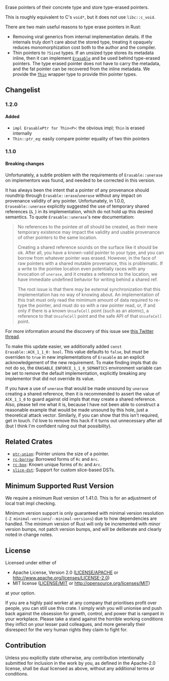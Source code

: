 Erase pointers of their concrete type and store type-erased pointers.

This is roughly equivalent to C's `void*`, but it does not use `libc::c_void`.

There are two main useful reasons to type erase pointers in Rust:

- Removing viral generics from internal implementation details.
  If the internals truly don't care about the stored type,
  treating it opaquely reduces monomorphization cost
  both to the author and the compiler.
- Thin pointers to `?Sized` types. If an unsized type stores its metadata inline,
  then it can implement [`Erasable`](https://cad97.github.io/pointer-utils/erasable/trait.Erasable.html)
  and be used behind type-erased pointers.
  The type erased pointer does not have to carry the metadata,
  and the fat pointer can be recovered from the inline metadata.
  We provide the [`Thin`](https://cad97.github.io/pointer-utils/erasable/struct.Thin.html)
  wrapper type to provide thin pointer types.

## Changelist

### 1.2.0
#### Added
- `impl ErasablePtr for Thin<P>`: the obvious impl; `Thin` is erased internally
- `Thin::ptr_eq`: easily compare pointer equality of two thin pointers

### 1.1.0
#### Breaking changes

Unfortunately, a subtle problem with the requirements of `Erasable::unerase`
on implementors was found, and needed to be corrected in this version.

It has always been the intent that a pointer of any provenance should roundtrip
through `Erasable::erase`/`unerase` without any impact on provenance validity
of any pointer. Unfortunately, in 1.0.0, `Eraseable::unerase` explicitly suggested
the use of temporary shared references (`&_`) in its implementation, which do not
hold up this desired semantics. To quote `Erasable::unerase`'s new documentation:

> No references to the pointee _at all_ should be created,
> as their mere temporary existence may impact the validity and
> usable provenance of other pointers to the same location.
>
> Creating a shared reference sounds on the surface like it should be ok.
> After all, you have a known-valid pointer to your type, and you can
> borrow from whatever pointer was erased. However, in the face of raw
> pointers with a shared mutable provenance, this is problematic.
> If a write to the pointee location even potentially races with any
> invocation of `unerase`, and it creates a reference to the location,
> we have immediate undefined behavior for writing behind a shared ref.
>
> The root issue is that there may be external synchronization that this
> implementation has no way of knowing about. An implementation of this
> trait must only read the mimimum amount of data required to re-type the
> pointer, and must do so with a raw pointer read, or, if and only if
> there is a known `UnsafeCell` point (such as an atomic), a reference to
> that `UnsafeCell` point and the safe API of that `UnsafeCell` point.

For more information around the discovery of this issue see
[this Twitter thread](https://twitter.com/CAD97_/status/1231057021623054336).

To make this update easier, we additionally added `const Erasable::ACK_1_1_0: bool`.
This value defaults to `false`, but _must_ be overriden to `true` in new
implementations of `Erasable` as an explicit acknowledgement of the new requirement.
To make finding impls that do not do so, the `ERASABLE_ENFORCE_1_1_0_SEMANTICS`
environment variable can be set to remove the default implementation,
explicitly breaking any implementor that did not override its value.

If you have a use of `unerase` that would be made unsound by `unerase` creating
a shared reference, then it is recommended to assert the value of `ACK_1_1_0`
to guard against old impls that may create a shared reference. Also, please tell
me what it is, because I have not been able to construct a reasonable example
that would be made unsound by this hole, just a theoretical attack vector.
Similarly, if you can show that this isn't required, get in touch.
I'd love to remove this hack if it turns out unnecessary after all
(but I think I'm confident ruling out that possibility).

## Related Crates

- [`ptr-union`](https://lib.rs/crates/ptr-union): Pointer unions the size of a pointer.
- [`rc-borrow`](https://lib.rs/crates/rc-borrow): Borrowed forms of `Rc` and `Arc`.
- [`rc-box`](https://lib.rs/crates/rc-box): Known unique forms of `Rc` and `Arc`.
- [`slice-dst`](https://lib.rs/crates/slice-dst): Support for custom slice-based DSTs.

## Minimum Supported Rust Version

We require a minimum Rust version of 1.41.0.
This is for an adjustment of local trait impl checking.

Minimum version support is only guaranteed with minimal version resolution
(`-Z minimal-versions`/`--minimal-versions`) due to how dependencies are handled.
The minimum version of Rust will only be incremented with minor version bumps,
not patch version bumps, and will be deliberate and clearly noted in change notes.

## License

Licensed under either of

 * Apache License, Version 2.0
   ([LICENSE/APACHE](../../LICENSE/APACHE) or http://www.apache.org/licenses/LICENSE-2.0)
 * MIT license
   ([LICENSE/MIT](../../LICENSE/MIT) or http://opensource.org/licenses/MIT)

at your option.

If you are a highly paid worker at any company that prioritises profit over
people, you can still use this crate. I simply wish you will unionise and push
back against the obsession for growth, control, and power that is rampant in
your workplace. Please take a stand against the horrible working conditions
they inflict on your lesser paid colleagues, and more generally their
disrespect for the very human rights they claim to fight for.

## Contribution

Unless you explicitly state otherwise, any contribution intentionally submitted
for inclusion in the work by you, as defined in the Apache-2.0 license, shall be
dual licensed as above, without any additional terms or conditions.
